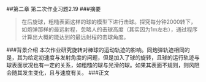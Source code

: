 
##第二章 第二次作业习题2.19
###摘要
>在后旋球，粗糙表面这样的球的模型下进行击球。探究每分钟2000转下，如炮弹那样的最远射程，忽略人的击球高度（其实因为1m左右），通过程序计算出大概的能达到的最远射程的击球角度。

###背景介绍
本次作业研究旋转对棒球的运动轨迹的影响。同炮弹轨迹相同的是，其为给定初速度与发射角度的问题，但是加入了球的旋转，且球的运行轨迹与球表面状况也有一定的关系，如粗糙的球与光滑的球。如果其表面不规则，则风阻会随其发生变化，且与速度有关。
###正文
